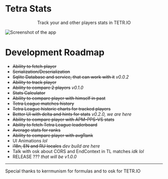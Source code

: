 # Tetra Stats

<center>Track your and other players stats in TETR.IO</center>

![Screenshot of the app](https://imgur.com/GGL0fux.png)

# Development Roadmap
- ~~Ability to fetch player~~
- ~~Serialization/Deserialization~~
- ~~Sqlite Database and service, that can work with it~~ *v0.0.2*
- ~~Ability to track player~~
- ~~Ability to compare 2 players~~ *v0.1.0*
- ~~Stats Calculator~~
- ~~Ability to compare player with himself in past~~
- ~~Tetra League matches history~~
- ~~Tetra League historic charts for tracked players~~ 
- ~~Better UI with delta and hints for stats~~ *v0.2.0, we are here*
- ~~Ability to compare player with APM-PPS-VS stats~~
- ~~Ability to fetch Tetra League leaderboard~~
- ~~Average stats for ranks~~
- ~~Ability to compare player with avgRank~~
- UI Animations *lol*
- ~~i18n, EN and RU locales~~ *dev build are here*
- Talk with osk about CORS and EndContext in TL matches *idk lol*
- RELEASE ??? *that will be v1.0.0*

---

Special thanks to kerrmunism for formulas
and to osk for TETR.IO